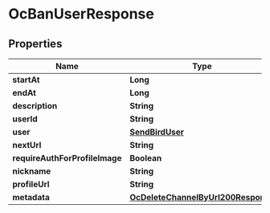 

# OcBanUserResponse


## Properties

| Name | Type | Description | Notes |
|------------ | ------------- | ------------- | -------------|
|**startAt** | **Long** |  |  [optional] |
|**endAt** | **Long** |  |  [optional] |
|**description** | **String** |  |  [optional] |
|**userId** | **String** |  |  [optional] |
|**user** | [**SendBirdUser**](SendBirdUser.md) |  |  [optional] |
|**nextUrl** | **String** |  |  [optional] |
|**requireAuthForProfileImage** | **Boolean** |  |  [optional] |
|**nickname** | **String** |  |  [optional] |
|**profileUrl** | **String** |  |  [optional] |
|**metadata** | [**OcDeleteChannelByUrl200Response**](OcDeleteChannelByUrl200Response.md) |  |  [optional] |



